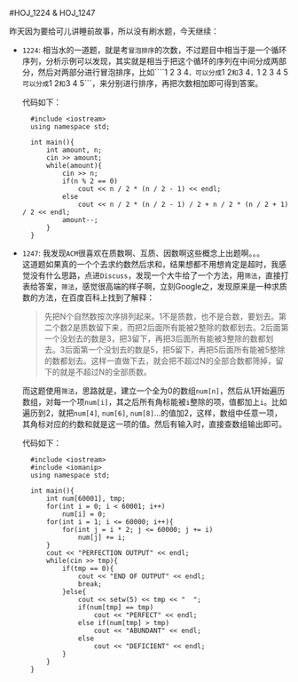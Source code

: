 #HOJ_1224 & HOJ_1247  

昨天因为要给可儿讲睡前故事，所以没有刷水题，今天继续：  

- ```1224```: 相当水的一道题，就是考```冒泡排序```的次数，不过题目中相当于是一个循环序列，分析示例可以发现，其实就是相当于把这个循环的序列在中间分成两部分，然后对两部分进行冒泡排序，比如````1 2 3 4```，可以分成```1 2```和```3 4```，```1 2 3 4 5```可以分成```1 2```和```3 4 5```，来分别进行排序，再把次数相加即可得到答案。  

	代码如下：  
	
		#include <iostream>
		using namespace std;

		int main(){
  			int amount, n;
  			cin >> amount;
  			while(amount){
    			cin >> n;
    			if(n % 2 == 0)
      				cout << n / 2 * (n / 2 - 1) << endl;
    			else
      				cout << n / 2 * (n / 2 - 1) / 2 + n / 2 * (n / 2 + 1) / 2 << endl;
    			amount--;
  			}
		}
		
- ```1247```: 我发现```ACM```很喜欢在质数啊、互质、因数啊这些概念上出题啊。。。  
	这道题如果真的一个个去求约数然后求和，结果想都不用想肯定是超时，我感觉没有什么思路，点进```Discuss```，发现一个大牛给了一个方法，用```筛法```，直接打表给答案，```筛法```，感觉很高端的样子啊，立刻Google之，发现原来是一种求质数的方法，在百度百科上找到了解释：  
	
	>先把N个自然数按次序排列起来。1不是质数，也不是合数，要划去。第二个数2是质数留下来，而把2后面所有能被2整除的数都划去。2后面第一个没划去的数是3，把3留下，再把3后面所有能被3整除的数都划去。3后面第一个没划去的数是5，把5留下，再把5后面所有能被5整除的数都划去。这样一直做下去，就会把不超过N的全部合数都筛掉，留下的就是不超过N的全部质数。  
	
	而这题使用```筛法```，思路就是，建立一个全为0的数组```num[n]```，然后从1开始遍历数组，对每一个项```num[i]```，其之后所有角标能被```i```整除的项，值都加上```i```。比如遍历到2，就把```num[4]```, ```num[6]```, ```num[8]```...的值加2，这样，数组中任意一项，其角标对应的约数和就是这一项的值。然后有输入时，直接查数组输出即可。  
	
	代码如下：
	
		#include <iostream>
		#include <iomanip>
		using namespace std;

		int main(){
  			int num[60001], tmp;
  			for(int i = 0; i < 60001; i++)
    			num[i] = 0;
  			for(int i = 1; i <= 60000; i++){
    			for(int j = i * 2; j <= 60000; j += i)
      				num[j] += i;
  			}
  			cout << "PERFECTION OUTPUT" << endl;
  			while(cin >> tmp){
    			if(tmp == 0){
      				cout << "END OF OUTPUT" << endl;
      				break;
    			}else{
      				cout << setw(5) << tmp << "  ";
      				if(num[tmp] == tmp)
        				cout << "PERFECT" << endl;
      				else if(num[tmp] > tmp)
        				cout << "ABUNDANT" << endl;
      				else
        				cout << "DEFICIENT" << endl;
    			}
  			}
		}

